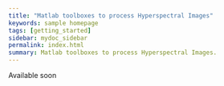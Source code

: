 ```yaml
---
title: "Matlab toolboxes to process Hyperspectral Images"
keywords: sample homepage
tags: [getting_started]
sidebar: mydoc_sidebar
permalink: index.html
summary: Matlab toolboxes to process Hyperspectral Images.
---
```

Available soon